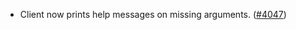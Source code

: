 - Client now prints help messages on missing arguments.
  ([\#4047](https://github.com/anoma/namada/pull/4047))